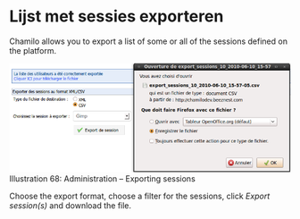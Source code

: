 # Lijst met sessies exporteren

Chamilo allows you to export a list of some or all of the sessions defined on the platform.

![](../../.gitbook/assets/session-import-utilisateurs%20%281%29.png)Illustration 68: Administration – Exporting sessions

Choose the export format, choose a filter for the sessions, click _Export session\(s\)_ and download the file.

